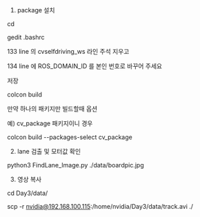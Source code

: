 1. package 설치

cd

gedit .bashrc

133 line 의 cvselfdriving_ws 라인 주석 지우고 

134 line 에 ROS_DOMAIN_ID 를 본인 번호로 바꾸어 주세요

저장

colcon build

만약 하나의 패키지만 빌드할때 옵션

예) cv_package 패키지이니 경우

colcon build --packages-select cv_package


2. lane 검출 및 모터값 확인
   
python3 FindLane_Image.py ./data/boardpic.jpg

3. 영상 복사
   
cd Day3/data/

scp -r nvidia@192.168.100.115:/home/nvidia/Day3/data/track.avi ./


